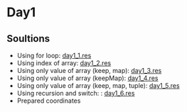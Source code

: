 # Day1

## Soultions

* Using for loop: [day1_1.res](./day1_1.res)
* Using index of array: [day1_2.res](./day1_2.res)
* Using only value of array (keep, map): [day1_3.res](./day1_3.res)
* Using only value of array (keepMap): [day1_4.res](./day1_4.res)
* Using only value of array (keep, map, tuple): [day1_5.res](./day1_5.res)
* Using recursion and switch: : [day1_6.res](./day1_6.res)
* Prepared coordinates